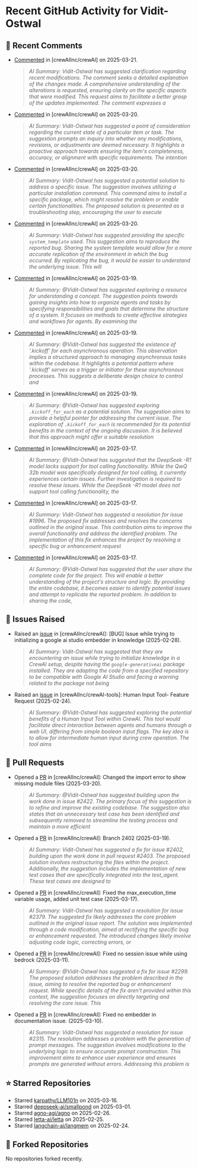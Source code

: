 # Recent GitHub Activity for Vidit-Ostwal

## 💬 Recent Comments
- [Commented](https://github.com/crewAIInc/crewAI/issues/2055#issuecomment-2743665861) in [crewAIInc/crewAI] on 2025-03-21.
  > *AI Summary: Vidit-Ostwal has suggested clarification regarding recent modifications. The comment seeks a detailed explanation of the changes made. A comprehensive understanding of the alterations is requested, ensuring clarity on the specific aspects that were modified. This request aims to facilitate a better grasp of the updates implemented. The comment expresses a*
- [Commented](https://github.com/crewAIInc/crewAI/pull/2265#issuecomment-2741133791) in [crewAIInc/crewAI] on 2025-03-20.
  > *AI Summary: Vidit-Ostwal has suggested a point of consideration regarding the current state of a particular item or task. The suggestion prompts an inquiry into whether any modifications, revisions, or adjustments are deemed necessary. It highlights a proactive approach towards ensuring the item's completeness, accuracy, or alignment with specific requirements. The intention*
- [Commented](https://github.com/crewAIInc/crewAI/issues/2421#issuecomment-2740100349) in [crewAIInc/crewAI] on 2025-03-20.
  > *AI Summary: Vidit-Ostwal has suggested a potential solution to address a specific issue. The suggestion involves utilizing a particular installation command. This command aims to install a specific package, which might resolve the problem or enable certain functionalities. The proposed solution is presented as a troubleshooting step, encouraging the user to execute*
- [Commented](https://github.com/crewAIInc/crewAI/issues/2417#issuecomment-2740019055) in [crewAIInc/crewAI] on 2025-03-20.
  > *AI Summary: Vidit-Ostwal has suggested providing the specific `system_template` used. This suggestion aims to reproduce the reported bug. Sharing the system template would allow for a more accurate replication of the environment in which the bug occurred. By replicating the bug, it would be easier to understand the underlying issue. This will*
- [Commented](https://github.com/crewAIInc/crewAI/issues/2406#issuecomment-2737664282) in [crewAIInc/crewAI] on 2025-03-19.
  > *AI Summary: @Vidit-Ostwal has suggested exploring a resource for understanding a concept. The suggestion points towards gaining insights into how to organize agents and tasks by specifying responsibilities and goals that determine the structure of a system. It focuses on methods to create effective strategies and workflows for agents. By examining the*
- [Commented](https://github.com/crewAIInc/crewAI/issues/2406#issuecomment-2737661658) in [crewAIInc/crewAI] on 2025-03-19.
  > *AI Summary: @Vidit-Ostwal has suggested the existence of '.kickoff' for each asynchronous operation. This observation implies a structured approach to managing asynchronous tasks within the codebase. It highlights a potential pattern where '.kickoff' serves as a trigger or initiator for these asynchronous processes. This suggests a deliberate design choice to control and*
- [Commented](https://github.com/crewAIInc/crewAI/issues/2406#issuecomment-2737561006) in [crewAIInc/crewAI] on 2025-03-19.
  > *AI Summary: @Vidit-Ostwal has suggested exploring `.kickoff_for_each` as a potential solution. The suggestion aims to provide a helpful pointer for addressing the current issue. The exploration of `.kickoff_for_each` is recommended for its potential benefits in the context of the ongoing discussion. It is believed that this approach might offer a suitable resolution*
- [Commented](https://github.com/crewAIInc/crewAI/issues/2383#issuecomment-2730416805) in [crewAIInc/crewAI] on 2025-03-17.
  > *AI Summary: @Vidit-Ostwal has suggested that the DeepSeek -R1 model lacks support for tool calling functionality. While the QwQ 32b model was specifically designed for tool calling, it currently experiences certain issues. Further investigation is required to resolve these issues. While the DeepSeek -R1 model does not support tool calling functionality, the*
- [Commented](https://github.com/crewAIInc/crewAI/pull/2388#issuecomment-2730361650) in [crewAIInc/crewAI] on 2025-03-17.
  > *AI Summary: Vidit-Ostwal has suggested a resolution for issue #1996. The proposed fix addresses and resolves the concerns outlined in the original issue. This contribution aims to improve the overall functionality and address the identified problem. The implementation of this fix enhances the project by resolving a specific bug or enhancement request*
- [Commented](https://github.com/crewAIInc/crewAI/issues/2383#issuecomment-2729485919) in [crewAIInc/crewAI] on 2025-03-17.
  > *AI Summary: @Vidit-Ostwal has suggested that the user share the complete code for the project. This will enable a better understanding of the project's structure and logic. By providing the entire codebase, it becomes easier to identify potential issues and attempt to replicate the reported problem. In addition to sharing the code,*

## 🐛 Issues Raised
- Raised an [issue](https://github.com/crewAIInc/crewAI/issues/2255) in [crewAIInc/crewAI]: [BUG] Issue while trying to initializing a google ai studio embedder in knowledge (2025-02-28).
  > *AI Summary: Vidit-Ostwal has suggested that they are encountering an issue while trying to initialize knowledge in a CrewAI setup, despite having the `google-generativeai` package installed. They are adapting the code from a specified repository to be compatible with Google AI Studio and facing a warning related to the package not being*
- Raised an [issue](https://github.com/crewAIInc/crewAI-tools/issues/223) in [crewAIInc/crewAI-tools]: Human Input Tool- Feature Request (2025-02-24).
  > *AI Summary: @Vidit-Ostwal has suggested exploring the potential benefits of a Human Input Tool within CrewAI. This tool would facilitate direct interaction between agents and humans through a web UI, differing from simple boolean input flags. The key idea is to allow for intermediate human input during crew operation. The tool aims*

## 🚀 Pull Requests
- Opened a [PR](https://github.com/crewAIInc/crewAI/pull/2423) in [crewAIInc/crewAI]: Changed the import error to show missing module files (2025-03-20).
  > *AI Summary: @Vidit-Ostwal has suggested building upon the work done in issue #2422. The primary focus of this suggestion is to refine and improve the existing codebase. The suggestion also states that an unnecessary test case has been identified and subsequently removed to streamline the testing process and maintain a more efficient*
- Opened a [PR](https://github.com/crewAIInc/crewAI/pull/2408) in [crewAIInc/crewAI]: Branch 2402 (2025-03-19).
  > *AI Summary: Vidit-Ostwal has suggested a fix for issue #2402, building upon the work done in pull request #2403. The proposed solution involves restructuring the files within the project. Additionally, the suggestion includes the implementation of new test cases that are specifically integrated into the test_agent. These test cases are designed to*
- Opened a [PR](https://github.com/crewAIInc/crewAI/pull/2388) in [crewAIInc/crewAI]: Fixed the max_execution_time variable usage, added unit test case (2025-03-17).
  > *AI Summary: Vidit-Ostwal has suggested a resolution for issue #2379. The suggested fix likely addresses the core problem outlined in the original issue report. The solution was implemented through a code modification, aimed at rectifying the specific bug or enhancement requested. The introduced changes likely involve adjusting code logic, correcting errors, or*
- Opened a [PR](https://github.com/crewAIInc/crewAI/pull/2337) in [crewAIInc/crewAI]: Fixed no session issue while using bedrock (2025-03-11).
  > *AI Summary: @Vidit-Ostwal has suggested a fix for issue #2299. The proposed solution addresses the problem described in the issue, aiming to resolve the reported bug or enhancement request. While specific details of the fix aren't provided within this context, the suggestion focuses on directly targeting and resolving the core issue. This*
- Opened a [PR](https://github.com/crewAIInc/crewAI/pull/2317) in [crewAIInc/crewAI]: Fixed no embedder in documentation issue. (2025-03-10).
  > *AI Summary: Vidit-Ostwal has suggested a resolution for issue #2315. The resolution addresses a problem with the generation of prompt messages. The suggestion involves modifications to the underlying logic to ensure accurate prompt construction. This improvement aims to enhance user experience and ensures prompts are generated without errors. Addressing this problem is*

## ⭐ Starred Repositories
- Starred [karpathy/LLM101n](https://github.com/karpathy/LLM101n) on 2025-03-16.
- Starred [deepseek-ai/smallpond](https://github.com/deepseek-ai/smallpond) on 2025-03-01.
- Starred [agno-agi/agno](https://github.com/agno-agi/agno) on 2025-02-26.
- Starred [letta-ai/letta](https://github.com/letta-ai/letta) on 2025-02-25.
- Starred [langchain-ai/langmem](https://github.com/langchain-ai/langmem) on 2025-02-24.

## 🍴 Forked Repositories
No repositories forked recently.
